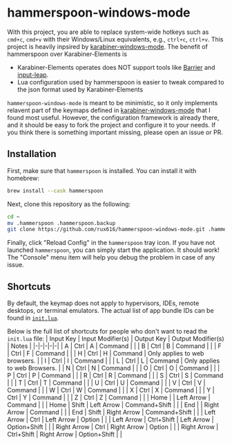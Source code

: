 # hammerspoon-windows-mode

With this project, you are able to replace system-wide hotkeys such as `cmd+c`, `cmd+v` with their
Windows/Linux equivalents, e.g., `ctrl+c`, `ctrl+v`. This project is heavily inpsired by
[karabiner-windows-mode](https://github.com/rux616/karabiner-windows-mode).  The benefit of hammerspoon over Karabiner-Elements is
* Karabiner-Elements operates does NOT support tools like [Barrier](https://github.com/debauchee/barrier) and [input-leap](https://github.com/input-leap/input-leap).
* Lua configuration used by hammerspoon is easier to tweak compared to the json format used by Karabiner-Elements

`hammerspoon-windows-mode` is meant to be minimistic, so it only implements relavent part of the
keymaps defined in [karabiner-windows-mode](https://github.com/rux616/karabiner-windows-mode) that I
found most useful. However, the configuration framework is already there, and it should be easy to
fork the project and configure it to your needs. If you think there is something important missing,
please open an issue or PR.

## Installation

First, make sure that `hammerspoon` is installed. You can install it with homebrew:
```bash
brew install --cask hammerspoon
```

Next, clone this repository as the following:
```bash
cd ~
mv .hammerspoon .hammerspoon.backup
git clone https://github.com/rux616/hammerspoon-windows-mode.git .hammerspoon
```

Finally, click "Reload Config" in the `hammerspoon` tray icon. If you have not launched `hammerspoon`, you can simply start the application. It should work!
The "Console" menu item will help you debug the problem in case of any issue.

## Shortcuts

By default, the keymap does not apply to hypervisors, IDEs, remote desktops, or terminal emulators.
The actual list of app bundle IDs can be found in [`init.lua`](init.lua).

Below is the full list of shortcuts for people who don't want to read the `init.lua` file:
| Input Key | Input Modifier(s) | Output Key | Output Modifier(s) | Notes |
|-|-|-|-|-|
| A | Ctrl | A | Command |  |
| B | Ctrl | B | Command |  |
| F | Ctrl | F | Command |  |
| H | Ctrl | H | Command | Only applies to web browsers. |
| I | Ctrl | I | Command |  |
| L | Ctrl | L | Command | Only applies to web Browsers. |
| N | Ctrl | N | Command |  |
| O | Ctrl | O | Command |  |
| P | Ctrl | P | Command |  |
| R | Ctrl | R | Command |  |
| S | Ctrl | S | Command |  |
| T | Ctrl | T | Command |  |
| U | Ctrl | U | Command |  |
| V | Ctrl | V | Command |  |
| W | Ctrl | W | Command |  |
| X | Ctrl | X | Command |  |
| Y | Ctrl | Y | Command |  |
| Z | Ctrl | Z | Command |  |
| Home |  | Left Arrow | Command |  |
| Home | Shift | Left Arrow | Command+Shift |  |
| End |  | Right Arrow | Command |  |
| End | Shift | Right Arrow | Command+Shift |  |
| Left Arrow | Ctrl | Left Arrow | Option |  |
| Left Arrow | Ctrl+Shift | Left Arrow | Option+Shift |  |
| Right Arrow | Ctrl | Right Arrow | Option |  |
| Right Arrow | Ctrl+Shift | Right Arrow | Option+Shift |  |

